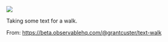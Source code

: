 ![](https://db-feed.s3.amazonaws.com/legacy/Screen_Shot_2018_12_06_at_10_45_09_PM-1544154353480.png)

Taking some text for a walk.

From: https://beta.observablehq.com/@grantcuster/text-walk